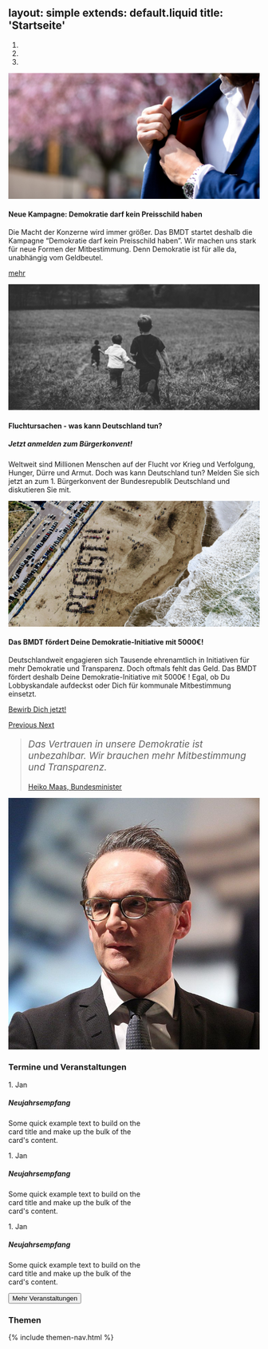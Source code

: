 layout: simple
extends: default.liquid
title: 'Startseite'
---

<div class="bg-primary">
  <div class="container">
    <div id="carouselExampleIndicators" class="carousel slide" data-ride="carousel">
      <ol class="carousel-indicators">
        <li data-target="#carouselExampleIndicators" data-slide-to="0" class="active"></li>
        <li data-target="#carouselExampleIndicators" data-slide-to="1"></li>
        <li data-target="#carouselExampleIndicators" data-slide-to="2"></li>
      </ol>
      <div class="carousel-inner">
        <div class="carousel-item active">
          <img class="d-block w-100" src="/assets/images/kampagnen/preisschild.jpg" alt="Ein Mann zückt ein Umschlag aus der Innentasche seines Anzugs.">
            <div class="carousel-caption d-none p-3 mb-5 bg-dark text-light d-md-block text-left" style="right: 55%;">
              <h4 class="mb-3">Neue Kampagne: Demokratie darf kein Preisschild haben</h4>
              <p>Die Macht der Konzerne wird immer größer. Das BMDT startet deshalb die Kampagne “Demokratie darf kein Preisschild haben”. Wir machen uns stark für neue Formen der Mitbestimmung. Denn Demokratie ist für alle da, unabhängig vom Geldbeutel.</p>
              <p class="text-right"><a class="btn btn-outline-light" href="">mehr</a></p>
            </div>
        </div>
        <div class="carousel-item">
          <img class="d-block w-100" src="/assets/images/kampagnen/kinder-im-feld.jpg" alt="Ein Schwarz-weiß Photo, das zeigt wie Kinder auf einem Feld davon laufen.">
            <div class="carousel-caption d-none p-3 mb-5 bg-light text-dark d-md-block text-left" style="bottom: auto; top: 40px;">
              <h4 class="mb-3">Fluchtursachen - was kann Deutschland tun?</h4>
              <h5>Jetzt anmelden zum Bürgerkonvent!</h5>
              <p>Weltweit sind Millionen Menschen auf der Flucht vor Krieg und Verfolgung, Hunger, Dürre und Armut. Doch was kann Deutschland tun? Melden Sie sich jetzt an zum 1. Bürgerkonvent der Bundesrepublik Deutschland und diskutieren Sie mit.</p>
            </div>
        </div>
        <div class="carousel-item">
          <img class="d-block w-100" src="/assets/images/kampagnen/resist.jpg" alt="Ein Photo aus der Vogelperspektive auf dem Menschen auf einem Strand das Wort 'Resist' formen.">
            <div class="carousel-caption d-none p-3 mb-5 bg-light text-dark d-md-block text-left" style="left: 55%;">
              <h4 class="mb-3">Das BMDT fördert Deine Demokratie-Initiative mit 5000€!</h4>
              <p>Deutschlandweit engagieren sich Tausende ehrenamtlich in Initiativen für mehr Demokratie und Transparenz. Doch oftmals fehlt das Geld. Das BMDT fördert deshalb Deine Demokratie-Initiative mit 5000€ ! Egal, ob Du Lobbyskandale aufdeckst oder Dich für kommunale Mitbestimmung einsetzt.</p>
              <p class="text-center"><a href="#" class="btn btn-outline-primary">Bewirb Dich jetzt!</a></p>
            </div>
        </div>
      </div>
      <a class="carousel-control-prev" href="#carouselExampleIndicators" role="button" data-slide="prev">
        <span class="carousel-control-prev-icon" aria-hidden="true"></span>
        <span class="sr-only">Previous</span>
      </a>
      <a class="carousel-control-next" href="#carouselExampleIndicators" role="button" data-slide="next">
        <span class="carousel-control-next-icon" aria-hidden="true"></span>
        <span class="sr-only">Next</span>
      </a>
    </div>
    </div>
</div>

<div class="container">
  <div class="media">
    <div class="align-self-center media-body">
      <blockquote class="blockquote text-center"><p style="font-size: 1.35em; font-style: italic;">Das Vertrauen in unsere Demokratie ist unbezahlbar. Wir brauchen mehr Mitbestimmung und Transparenz.
      </p>
        <footer class="blockquote-footer text-right"><a href="">Heiko Maas, Bundesminister</a></footer>
    </blockquote>
    </div>
      <img class="m-5 align-self-center w-25 rounded-circle" src="/assets/images/heiko-maas.jpg" alt="Photo zeigt Heiko Maas." />
  </div>
</div>

<div class="bg-light my-5 py-5">
  <div class="container">
    <h3 class="mb-4 row">Termine und Veranstaltungen</h3>
    <div class="row">
      <div class="col">
          <div class="card border-light mb-3" style="max-width: 18rem;">
            <div class="card-header">1. Jan</div>
            <div class="card-body">
              <h5 class="card-title">Neujahrsempfang</h5>
              <p class="card-text">Some quick example text to build on the card title and make up the bulk of the card's content.</p>
            </div>
          </div>
      </div>
      <div class="col">
          <div class="card border-light mb-3" style="max-width: 18rem;">
            <div class="card-header">1. Jan</div>
            <div class="card-body">
              <h5 class="card-title">Neujahrsempfang</h5>
              <p class="card-text">Some quick example text to build on the card title and make up the bulk of the card's content.</p>
            </div>
          </div>
      </div>
      <div class="col">
          <div class="card border-light mb-3" style="max-width: 18rem;">
            <div class="card-header">1. Jan</div>
            <div class="card-body">
              <h5 class="card-title">Neujahrsempfang</h5>
              <p class="card-text">Some quick example text to build on the card title and make up the bulk of the card's content.</p>
            </div>
          </div>
      </div>
    </div>
    <p class="text-right">
        <button type="button" class="btn btn-outline-primary">Mehr Veranstaltungen</button>
    </p>
  </div>
</div>
<div class="container">
  <h3>Themen</h3>
  {% include themen-nav.html %}
</div>